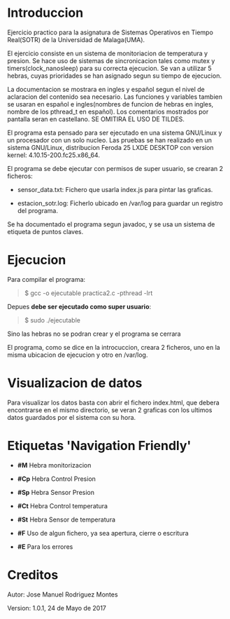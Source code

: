 # Introduccion

Ejercicio practico para la asignatura de Sistemas Operativos en Tiempo Real(SOTR)
de la Universidad de Malaga(UMA).

El ejercicio consiste en un sistema de monitoriacion de temperatura y presion. Se hace uso 
de sistemas de sincronicacion tales como mutex y timers(clock_nanosleep) para su correcta ejecucion.
Se van a utilizar 5 hebras, cuyas prioridades se han asignado segun su tiempo de ejecucion.

La documentacion se mostrara en ingles y español segun el nivel de aclaracion del contenido sea necesario. 
Las funciones y variables tambien se usaran en español e ingles(nombres de funcion de hebras en ingles, 
nombre de los pthread_t en español). Los comentarios mostrados por pantalla seran en castellano. SE 
OMITIRA EL USO DE TILDES.

El programa esta pensado para ser ejecutado en una sistema GNU/Linux y un procesador con un solo nucleo. 
Las pruebas se han realizado en un sistema GNU/Linux, distribucion Feroda 25 LXDE DESKTOP con version 
kernel: 4.10.15-200.fc25.x86_64.

El programa se debe ejecutar con permisos de super usuario, se crearan 2 ficheros:

* sensor_data.txt: Fichero que usarla index.js para pintar las graficas.

* estacion_sotr.log: Ficherlo ubicado en /var/log para guardar un registro del programa.

Se ha documentado el programa segun javadoc, y se usa un sistema de etiqueta de puntos claves.

# Ejecucion

Para compilar el programa:

> $ gcc -o ejecutable practica2.c -pthread -lrt

Depues **debe ser ejecutado como super usuario**:

> $ sudo ./ejecutable

Sino las hebras no se podran crear y el programa se cerrara

El programa, como se dice en la introcuccion, creara 2 ficheros, uno en la misma ubicacion de ejecucion y otro en /var/log.

# Visualizacion de datos

Para visualizar los datos basta con abrir el fichero index.html, que debera encontrarse en el mismo directorio, se veran 2
graficas con los ultimos datos guardados por el sistema con su hora.

# Etiquetas 'Navigation Friendly'

* **#M** Hebra monitorizacion

* **#Cp** Hebra Control Presion

* **#Sp** Hebra Sensor Presion

* **#Ct** Hebra Control temperatura

* **#St** Hebra Sensor de temperatura

* **#F** Uso de algun fichero, ya sea apertura, cierre o escritura 

* **#E** Para los errores

# Creditos

Autor: Jose Manuel Rodriguez Montes

Version: 1.0.1, 24 de Mayo de 2017
